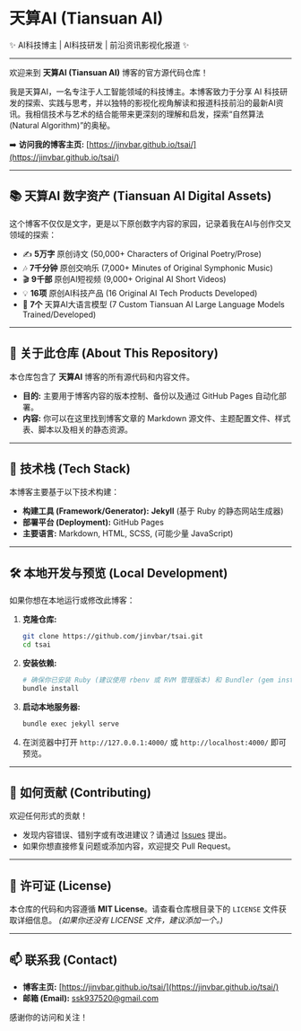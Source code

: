 # 天算AI (Tiansuan AI)

✨ AI科技博主 | AI科技研发 | 前沿资讯影视化报道 ✨

---

欢迎来到 **天算AI (Tiansuan AI)** 博客的官方源代码仓库！

我是天算AI，一名专注于人工智能领域的科技博主。本博客致力于分享 AI 科技研发的探索、实践与思考，并以独特的影视化视角解读和报道科技前沿的最新AI资讯。我相信技术与艺术的结合能带来更深刻的理解和启发，探索“自然算法 (Natural Algorithm)”的奥秘。

➡️ **访问我的博客主页:** [https://jinvbar.github.io/tsai/](https://jinvbar.github.io/tsai/)

---

## 📚 天算AI 数字资产 (Tiansuan AI Digital Assets)

这个博客不仅仅是文字，更是以下原创数字内容的家园，记录着我在AI与创作交叉领域的探索：

*   ✍️ **5万字** 原创诗文 (50,000+ Characters of Original Poetry/Prose)
*   🎶 **7千分钟** 原创交响乐 (7,000+ Minutes of Original Symphonic Music)
*   🎬 **9千部** 原创AI短视频 (9,000+ Original AI Short Videos)
*   💡 **16项** 原创AI科技产品 (16 Original AI Tech Products Developed)
*   🧠 **7个** 天算AI大语言模型 (7 Custom Tiansuan AI Large Language Models Trained/Developed)

---

## 📖 关于此仓库 (About This Repository)

本仓库包含了 **天算AI** 博客的所有源代码和内容文件。

*   **目的:** 主要用于博客内容的版本控制、备份以及通过 GitHub Pages 自动化部署。
*   **内容:** 你可以在这里找到博客文章的 Markdown 源文件、主题配置文件、样式表、脚本以及相关的静态资源。

---

## 🚀 技术栈 (Tech Stack)

本博客主要基于以下技术构建：

*   **构建工具 (Framework/Generator):** **Jekyll** (基于 Ruby 的静态网站生成器)
*   **部署平台 (Deployment):** GitHub Pages
*   **主要语言:** Markdown, HTML, SCSS, (可能少量 JavaScript)

---

## 🛠️ 本地开发与预览 (Local Development)

如果你想在本地运行或修改此博客：

1.  **克隆仓库:**
    ```bash
    git clone https://github.com/jinvbar/tsai.git
    cd tsai
    ```
2.  **安装依赖:**
    ```bash
    # 确保你已安装 Ruby (建议使用 rbenv 或 RVM 管理版本) 和 Bundler (gem install bundler)
    bundle install
    ```
3.  **启动本地服务器:**
    ```bash
    bundle exec jekyll serve
    ```
4.  在浏览器中打开 `http://127.0.0.1:4000/` 或 `http://localhost:4000/` 即可预览。

---

## 🤝 如何贡献 (Contributing)

欢迎任何形式的贡献！

*   发现内容错误、错别字或有改进建议？请通过 [Issues](https://github.com/jinvbar/tsai/issues) 提出。
*   如果你想直接修复问题或添加内容，欢迎提交 Pull Request。

---

## 📄 许可证 (License)

本仓库的代码和内容遵循 **MIT License**。请查看仓库根目录下的 `LICENSE` 文件获取详细信息。
*(如果你还没有 LICENSE 文件，建议添加一个。)*

---

## 📫 联系我 (Contact)

*   **博客主页:** [https://jinvbar.github.io/tsai/](https://jinvbar.github.io/tsai/)
*   **邮箱 (Email):** ssk937520@gmail.com

感谢你的访问和关注！
